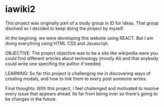 # iawiki2

This project was originally part of a study group in ID for Ideas. That group disolved so I decided to keep doing the project by myself.
 
At the begining, we were developing this website using REACT. But I am doing everything using HTML CSS and Javascript.

OBJECTIVE:
The project objective was to be a site like wikipedia were you could find different articles about technology (mostly AI) and that anybody could write one specifing 
the author if needed. 

LEARNING:
So far this project is challenging me in discovering ways of creating modals, and how to link them to every post someone writes.

Final thoughts:
With this project, I feel challenged and motivated to resolve every issue that appears ahead. Its far from being over so there's going to be changes in the future. 
